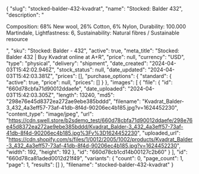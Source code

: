 {
  "slug": "stocked-balder-432-kvadrat",
  "name": "Stocked: Balder 432",
  "description": "<p>Composition: 68% New wool, 26% Cotton, 6% Nylon, Durability: 100.000 Martindale, Lightfastness: 6, Sustainability: Natural fibres / Sustainable resource</p>",
  "sku": "Stocked: Balder - 432",
  "active": true,
  "meta_title": "Stocked: Balder 432 | Buy Kvadrat online at A+R",
  "price": null,
  "currency": "USD",
  "type": "physical",
  "delivery": "shipment",
  "date_created": "2024-04-03T15:42:02.946Z",
  "stock_status": null,
  "date_updated": "2024-04-03T15:42:03.381Z",
  "prices": [],
  "purchase_options": {
    "standard": {
      "active": true,
      "price": null,
      "prices": []
    }
  },
  "images": [
    {
      "file": {
        "id": "660d78cbfa71d90012ddaefe",
        "date_uploaded": "2024-04-03T15:42:03.305Z",
        "length": 13240,
        "md5": "298e76e45d8372ea272ae9ebe385bddd",
        "filename": "Kvadrat_Balder-3_432_4a3eff57-73af-41db-8f4d-90206ec4b185.jpg?v=1624452230",
        "content_type": "image/jpeg",
        "url": "https://cdn.swell.store/b2sdemo_test/660d78cbfa71d90012ddaefe/298e76e45d8372ea272ae9ebe385bddd/Kvadrat_Balder-3_432_4a3eff57-73af-41db-8f4d-90206ec4b185.jpg%3Fv%3D1624452230",
        "uploaded_url": "https://cdn.shopify.com/s/files/1/0012/2005/1002/products/Kvadrat_Balder-3_432_4a3eff57-73af-41db-8f4d-90206ec4b185.jpg?v=1624452230",
        "width": 192,
        "height": 192
      },
      "id": "660d78cb1cd14b00127c2b60"
    }
  ],
  "id": "660d78ca81aded0012d21f49",
  "variants": {
    "count": 0,
    "page_count": 1,
    "page": 1,
    "results": []
  },
  "filename": "stocked-balder-432-kvadrat"
}